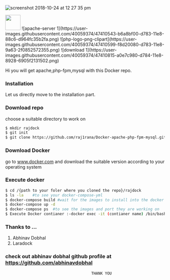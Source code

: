 ![screenshot 2018-10-24 at 12 27 35 pm](https://user-images.githubusercontent.com/40059374/47412063-3c2e6e00-d788-11e8-9d2e-b891c7e72320.png)

<img src="https://user-images.githubusercontent.com/40059374/47410456-83fec680-d783-11e8-87ae-115bbe48e3b9.jpeg" width="48">
![apache-server 1](https://user-images.githubusercontent.com/40059374/47410543-b6a8bf00-d783-11e8-88c6-d964fc35b2fa.png)
![php-logo-png-clipart](https://user-images.githubusercontent.com/40059374/47410599-f8d20080-d783-11e8-9a63-2f0852572355.png)
![download 1](https://user-images.githubusercontent.com/40059374/47410815-a0e7c980-d784-11e8-8928-6905f2131502.png)

Hi
you will get apache,php-fpm,mysql with this Docker repo.




### Installation

Let us directly move to the installation part.
### Download repo

choose a suitable directory to work on
```sh
$ mkdir rajdock
$ git init
$ git clone https://github.com/raj1rana/Docker-apache-php-fpm-mysql.git
```
### Download Docker
go to www.docker.com and download the suitable version according to your operating system

### Execute docker
``` sh
$ cd /{path to your foler where you cloned the repo}/rajdock
$ ls -la    #to see your docker-compose-yml
$ docker-compose build #wait for the images to install into the docker  
$ docker-compose up -d
$ docker-compose ps  #to see the images and port they are working on
$ Execute Docker contianer :-docker exec -it (contianer name) /bin/bash  #to excute the docker
```
### Thanks to ...
1. Abhinav Dobhal
2. Laradock
### check out abhinav dobhal github profile at https://github.com/abhinavdobhal
                                          THANK YOU
